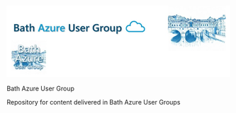 ![Alt text](/img/logo.jpg "Bath User Group Logo")


Bath Azure User Group

Repository for content delivered in Bath Azure User Groups
